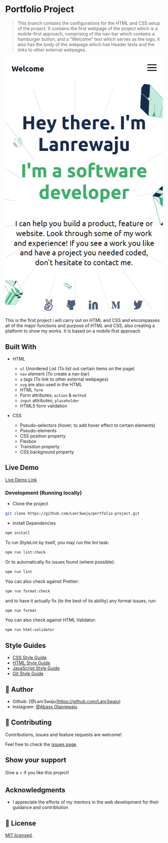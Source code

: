 # Portfolio Project

> This branch contains the configurations for the HTML and CSS setup of the project.
> It contains the first webpage of the project which is a mobile-first approach, comprising of the nav-bar which contains a hamburger button, and a "Welcome" text which serves as the logo, it also has the body of the webpage which has Header texts and the links to other external webpages.

![screenshot](./img/preview.png)

This is the first project i will carry out on HTML and CSS and encompasses all of the major functions and purpose of HTML and CSS, also creating a platform to show my works. It is based on a mobile first approach.

## Built With

- HTML

  - `ul` Unordered List (To list out certain items on the page)
  - `nav` element (To create a nav-bar)
  - `a` tags (To link to other external webpages)
  - `svg` are also used in the HTML
  - HTML `form`
  - Form attributes; `action` & `method`
  - `input` attributes; `placeholder`
  - HTML5 form validation

- CSS
  - Pseudo-selectors (hover; to add hover effect to certain elements)
  - Pseudo-elements
  - CSS position property
  - Flexbox
  - Transition property
  - CSS background property

## Live Demo

[Live Demo Link](https://abass-portfolio-project.netlify.app/)

### Development (Running locally)

- Clone the project

```bash
git clone https://github.com/Lanr3waju/portfolio-project.git
```

- Install Dependencies

```bash
npm install
```

To run StyleLint by itself, you may run the lint task:

```bash
npm run lint:check
```

Or to automatically fix issues found (where possible):

```bash
npm run lint
```

You can also check against Prettier:

```bash
npm run format:check
```

and to have it actually fix (to the best of its ability) any format issues, run:

```bash
npm run format
```

You can also check against HTML Validator:

```bash
npm run html-validator
```

## Style Guides

- [CSS Style Guide](http://udacity.github.io/frontend-nanodegree-styleguide/css.html)
- [HTML Style Guide](http://udacity.github.io/frontend-nanodegree-styleguide/index.html)
- [JavaScript Style Guide](http://udacity.github.io/frontend-nanodegree-styleguide/javascript.html)
- [Git Style Guide](https://udacity.github.io/git-styleguide/)

## 👤 Author

- Github: [@Lanr3waju]https://github.com/Lanr3waju)
- Instagram: [@Abass Olanrewaju](https://www.instagram.com/abass.abdul.wasii)

## 🤝 Contributing

Contributions, issues and feature requests are welcome!

Feel free to check the [issues page](../../issues).

## Show your support

Give a ⭐️ if you like this project!

## Acknowledgments

- I appreciate the efforts of my mentors in the web development for their guidance and contribtution

## 📝 License

[MIT licensed](./LICENSE).
